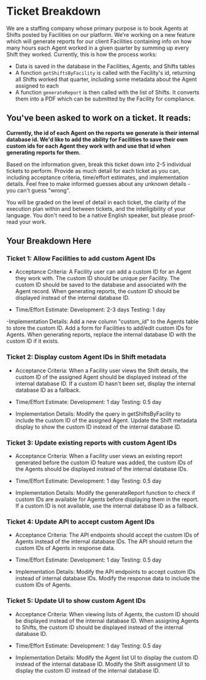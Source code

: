 # Ticket Breakdown

We are a staffing company whose primary purpose is to book Agents at Shifts posted by Facilities on our platform. We're working on a new feature which will generate reports for our client Facilities containing info on how many hours each Agent worked in a given quarter by summing up every Shift they worked. Currently, this is how the process works:

- Data is saved in the database in the Facilities, Agents, and Shifts tables
- A function `getShiftsByFacility` is called with the Facility's id, returning all Shifts worked that quarter, including some metadata about the Agent assigned to each
- A function `generateReport` is then called with the list of Shifts. It converts them into a PDF which can be submitted by the Facility for compliance.

## You've been asked to work on a ticket. It reads:

**Currently, the id of each Agent on the reports we generate is their internal database id. We'd like to add the ability for Facilities to save their own custom ids for each Agent they work with and use that id when generating reports for them.**

Based on the information given, break this ticket down into 2-5 individual tickets to perform. Provide as much detail for each ticket as you can, including acceptance criteria, time/effort estimates, and implementation details. Feel free to make informed guesses about any unknown details - you can't guess "wrong".

You will be graded on the level of detail in each ticket, the clarity of the execution plan within and between tickets, and the intelligibility of your language. You don't need to be a native English speaker, but please proof-read your work.

## Your Breakdown Here

### Ticket 1: Allow Facilities to add custom Agent IDs

- Acceptance Criteria: A Facility user can add a custom ID for an Agent they work with. The custom ID should be unique per Facility. The custom ID should be saved to the database and associated with the Agent record. When generating reports, the custom ID should be displayed instead of the internal database ID.

- Time/Effort Estimate: Development: 2-3 days Testing: 1 day

-Implementation Details: Add a new column "custom_id" to the Agents table to store the custom ID. Add a form for Facilities to add/edit custom IDs for Agents. When generating reports, replace the internal database ID with the custom ID if it exists.

### Ticket 2: Display custom Agent IDs in Shift metadata

- Acceptance Criteria: When a Facility user views the Shift details, the custom ID of the assigned Agent should be displayed instead of the internal database ID. If a custom ID hasn't been set, display the internal database ID as a fallback.

- Time/Effort Estimate: Development: 1 day Testing: 0.5 day

- Implementation Details: Modify the query in getShiftsByFacility to include the custom ID of the assigned Agent. Update the Shift metadata display to show the custom ID instead of the internal database ID.

### Ticket 3: Update existing reports with custom Agent IDs

- Acceptance Criteria: When a Facility user views an existing report generated before the custom ID feature was added, the custom IDs of the Agents should be displayed instead of the internal database IDs.

- Time/Effort Estimate: Development: 1 day Testing: 0.5 day

- Implementation Details: Modify the generateReport function to check if custom IDs are available for Agents before displaying them in the report. If a custom ID is not available, use the internal database ID as a fallback.

### Ticket 4: Update API to accept custom Agent IDs

- Acceptance Criteria: The API endpoints should accept the custom IDs of Agents instead of the internal database IDs. The API should return the custom IDs of Agents in response data.

- Time/Effort Estimate: Development: 1 day Testing: 0.5 day

- Implementation Details: Modify the API endpoints to accept custom IDs instead of internal database IDs. Modify the response data to include the custom IDs of Agents.

### Ticket 5: Update UI to show custom Agent IDs

- Acceptance Criteria: When viewing lists of Agents, the custom ID should be displayed instead of the internal database ID. When assigning Agents to Shifts, the custom ID should be displayed instead of the internal database ID.

- Time/Effort Estimate: Development: 1 day Testing: 0.5 day

- Implementation Details: Modify the Agent list UI to display the custom ID instead of the internal database ID. Modify the Shift assignment UI to display the custom ID instead of the internal database ID.
